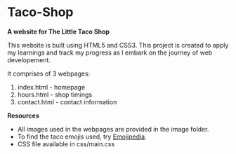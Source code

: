 # Taco-Shop

**A website for The Little Taco Shop**

This website is built using HTML5 and CSS3. This project is created to apply my learnings and track my progress as I embark on the journey of web developement. 

It comprises of 3 webpages:
1. index.html - homepage
2. hours.html - shop timings
3. contact.html - contact information

**Resources**
- All images used in the webpages are provided in the image folder.
- To find the taco emojis used, try [Emojipedia](https://emojipedia.org/taco/).
- CSS file available in css/main.css

